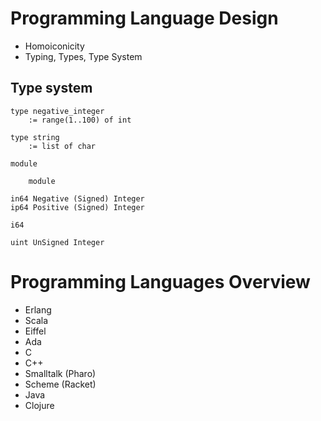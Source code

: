 # Programming Language Design

- Homoiconicity
- Typing, Types, Type System

## Type system

```
type negative_integer
    := range(1..100) of int

type string
    := list of char

module

    module

in64 Negative (Signed) Integer
ip64 Positive (Signed) Integer

i64

uint UnSigned Integer
```

# Programming Languages Overview

- Erlang
- Scala
- Eiffel
- Ada
- C
- C++
- Smalltalk (Pharo)
- Scheme (Racket)
- Java
- Clojure
